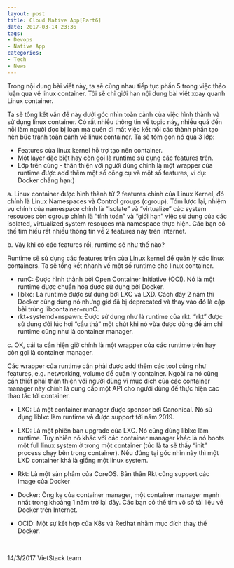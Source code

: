 ```yaml
---
layout: post
title: Cloud Native App[Part6]
date: 2017-03-14 23:36
tags:
- Devops
- Native App
categories:
- Tech
- News
---
```


Trong nội dung bài viết này, ta sẽ cùng nhau tiếp tục phần 5 trong việc thảo luận qua về linux container. Tôi sẽ chỉ giới hạn nội dung bài viết xoay quanh Linux container.

Ta sẽ tổng kết vấn đề này dưới góc nhìn toàn cảnh của việc hình thành và sử dụng linux container. Có rất nhiều thông tin về topic này, nhiều quá đến nỗi làm người đọc bị loạn mà quên đi mất việc kết nối các thành phần tạo nên bức tranh toàn cảnh về linux container. Ta sẽ tóm gọn nó qua 3 lớp:

<ul>
<li>Features của linux kernel hỗ trợ tạo nên container.</li>
<li>Một layer đặc biệt hay còn gọi là runtime sử dụng các features trên.</li>
<li>Lớp trên cùng - thân thiện với người dùng chính là một wrapper của runtime được add thêm một số công cụ và một số features, ví dụ: Docker chẳng hạn:)</li>
</ul>

a. Linux container được hình thành từ 2 features chính của Linux Kernel, đó chính là Linux Namespaces và Control groups (cgroup). Tóm lược lại, nhiệm vụ chính của namespace chính là “isolate” và “virtualize” các system resouces còn cgroup chính là “tính toán” và “giới hạn” việc sử dụng của các isolated, virtualized system resouces mà namespace thực hiện. Các bạn có thể tìm hiểu rất nhiều thông tin về 2 features này trên Internet.

b. Vậy khi có các features rồi, runtime sẽ như thế nào?

Runtime sẽ sử dụng các features trên của Linux kernel để quản lý các linux containers. Ta sẽ tổng kết nhanh về một số runtime cho linux container.

<ul>
<li>runC: Được hình thành bởi Open Container Initiative (OCI). Nó là một runtime được chuẩn hóa được sử dụng bởi Docker.</li>
<li>liblxc: Là runtime được sử dụng bởi LXC và LXD. Cách đây 2 năm thì Docker cũng dùng nó nhưng giờ đã bị deprecated và thay vào đó là cặp bài trùng libcontainer+runC.</li>
<li>rkt+systemd+nspawn: Được sử dụng như là runtime của rkt. “rkt” được sử dụng đôi lúc hơi “cẩu thả” một chút khi nó vừa được dùng để ám chỉ runtime cũng như là container manager.</li>
</ul>

c. OK, cái ta cần hiện giờ chính là một wrapper của các runtime trên hay còn gọi là container manager.

Các wrapper của runtime cần phải được add thêm các tool cũng như features, e.g. networking, volume để quản lý container. Ngoài ra nó cũng cần thiết phải thân thiện với người dùng vì mục đích của các container manager này chính là cung cấp một API cho người dùng để thực hiện các thao tác tới container.

<ul>
<li>LXC: Là một container manager được sponsor bởi Canonical. Nó sử dụng liblxc làm runtime và được support tới năm 2019.</p></li>
<li><p>LXD: Là một phiên bản upgrade của LXC. Nó cũng dùng liblxc làm runtime. Tuy nhiên nó khác với các container manager khác là nó boots một full linux system ở trong một container (tức là ta sẽ thấy “init” process chạy bên trong container). Nếu đứng tại góc nhìn này thì một LXD container khá là giống một linux system.</p></li>
<li><p>Rkt: Là một sản phẩm của CoreOS. Bản thân Rkt cũng support các image của Docker</p></li>
<li><p>Docker: Ông kẹ của container manager, một container manager mạnh nhất trong khoảng 1 năm trở lại đây. Các bạn có thể tìm vô số tài liệu về Docker trên Internet.</p></li>
<li><p>OCID: Một sự kết hợp của K8s và Redhat nhằm mục đích thay thế Docker.</p></li>
</ul>

<p>&nbsp;

14/3/2017
VietStack team
